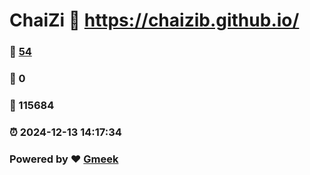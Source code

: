# ChaiZi :link: https://chaizib.github.io/ 
### :page_facing_up: [54](https://chaizib.github.io//tag.html) 
### :speech_balloon: 0 
### :hibiscus: 115684 
### :alarm_clock: 2024-12-13 14:17:34 
### Powered by :heart: [Gmeek](https://github.com/Meekdai/Gmeek)
